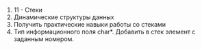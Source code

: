 1) 11 - Стеки
2) Динамические структуры данных
3) Получить практические навыки работы со стеками
4) Тип информационного поля char*. Добавить в стек элемент с заданным номером.

